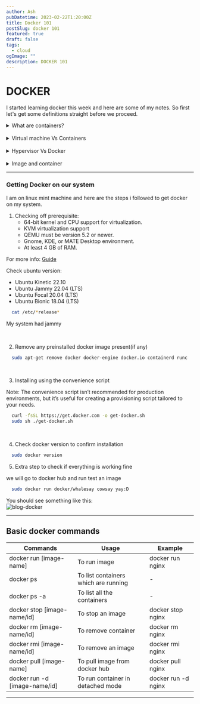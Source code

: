 ```yaml
---
author: Ash
pubDatetime: 2023-02-22T1:20:00Z
title: Docker 101
postSlug: docker 101
featured: true
draft: false
tags:
  - cloud
ogImage: ""
description: DOCKER 101
---
```


# DOCKER

I started learning docker this week and here are some of my notes. So first let's get some definitions straight before we proceed.

<details>
  <summary> What are containers?</summary>
 
<br />
A container is a lightweight, standalone executable package that contains everything needed to run an application. It is built from an image, which is a static snapshot of a containerized application and its dependencies. <br/>
Containers provide an isolated environment for an application to run, allowing it to be deployed and run consistently across different environments, such as development, testing, and production. Containers can be quickly and easily deployed, scaled, and managed, making them a popular choice for modern application development and deployment.

 </details>

<br>

<details>
<summary> Virtual machine Vs Containers</summary>
 
 <br/>
 Virtual machines (VMs) and containers are both technologies used to create isolated environments for applications to run in, but they differ in their approach and the resources they require.
 A virtual machine is a software emulation of a physical machine that runs on top of a host operating system. It creates a complete virtualized environment with its own operating system, hardware resources, and network interface. Each virtual machine is isolated from the host system and other virtual machines running on the same host. <br>
 Containers, on the other hand, are lightweight and share the same host operating system as the host machine. Containers are created from a base image, which includes the application and its dependencies, and run as isolated processes on the host. Each container has its own file system and network interface, but shares the same kernel and operating system as the host.<br>One of the main advantages of containers over virtual machines is their lightweight nature. Containers can be spun up and down quickly, and require less memory and disk space than a virtual machine. They also have less overhead, which means that more containers can be run on a single host than virtual machines.
</details>
<br>

<details>
<summary> Hypervisor Vs Docker</summary>
<br>
 A hypervisor, also known as a virtual machine monitor (VMM), is a software program that allows multiple virtual machines to run on a single physical machine. Each virtual machine runs its own operating system and applications, which are completely isolated from other virtual machines running on the same physical machine. The hypervisor provides a layer of abstraction between the virtual machines and the underlying physical hardware.<br>
 Docker, on the other hand, is a containerization platform that allows multiple containers to run on a single host machine. Each container shares the same host operating system, but has its own isolated file system, network interface, and process space. Docker uses operating system-level virtualization to create these isolated containers, which means that each container runs on the same kernel as the host operating system.<br>
 The main difference between a hypervisor and Docker is the level of isolation provided. Hypervisors provide hardware-level isolation between virtual machines, while Docker provides operating system-level isolation between containers. This means that while virtual machines can run completely different operating systems and applications, Docker containers can only run on the same operating system as the host machine. <br>
 Another difference between a hypervisor and Docker is the overhead required to run them. Hypervisors require a significant amount of resources to run, as each virtual machine needs its own operating system and associated software. Docker, on the other hand, has much less overhead, as each container shares the same host operating system and only needs to run the application and its dependencies.
 
 </details>

 <br>
 <details>
<summary>  Image and container</summary>
 An image is a static snapshot of a containerized application and its dependencies. It contains everything needed to run the application, including the application code, libraries, and system tools, as well as any configuration files or environment variables. Images are created from a Dockerfile, which defines the configuration for the image.
 
 Containers, on the other hand, are running instances of an image. When an image is run, it creates a container, which is an isolated environment for the application to run in.
<br>
 Images are created from Dockerfile and are used to create and manage containers.
 </details>

---

### Getting Docker on our system

I am on linux mint machine and here are the steps i followed to get docker on my system.

1. Checking off prerequisite:
   - 64-bit kernel and CPU support for virtualization.
   - KVM virtualization support
   - QEMU must be version 5.2 or newer.
   - Gnome, KDE, or MATE Desktop environment.
   - At least 4 GB of RAM.

For more info: [Guide](https://docs.docker.com/desktop/install/linux-install/#system-requirements)

Check ubuntu version:

- Ubuntu Kinetic 22.10
- Ubuntu Jammy 22.04 (LTS)
- Ubuntu Focal 20.04 (LTS)
- Ubuntu Bionic 18.04 (LTS)

```sh
  cat /etc/*release*
```

My system had jammy

<br>

2. Remove any preinstalled docker image present(if any)

```sh
  sudo apt-get remove docker docker-engine docker.io containerd runc
```

<br>

3. Installing using the convenience script

Note: The convenience script isn’t recommended for production environments, but it’s useful for creating a provisioning script tailored to your needs.

```sh
  curl -fsSL https://get.docker.com -o get-docker.sh
  sudo sh ./get-docker.sh
```

<br>

4. Check docker version to confirm installation

```sh
  sudo docker version
```

5. Extra step to check if everything is working fine

we will go to docker hub and run test an image

```sh
  sudo docker run docker/whalesay cowsay yay:D
```
   You should see something like this: <br>
   ![blog-docker](https://user-images.githubusercontent.com/123767474/220609847-8ef50152-9e92-4ef4-b47e-beda4ff8e7c5.png)

   
---

## Basic docker commands

| Commands                      | Usage                                | Example             |
| ----------------------------- | ------------------------------------ | ------------------- |
| docker run [image-name]       | To run image                         | docker run nginx    |
| docker ps                     | To list containers which are running | -                   |
| docker ps -a                  | To list all the containers           | -                   |
| docker stop [image-name/id]   | To stop an image                     | docker stop nginx   |
| docker rm [image-name/id]     | To remove container                  | docker rm nginx     |
| docker rmi [image-name/id]    | To remove an image                   | docker rmi nginx    |
| docker pull [image-name]      | To pull image from docker hub        | docker pull nginx   |
| docker run -d [image-name/id] | To run container in detached mode    | docker run -d nginx |

---
